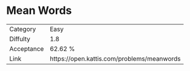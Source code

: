 # Mean Words

<table>
    <tr>
        <td>Category</td>
        <td>Easy</td>
    </tr>
    <tr>
        <td>Diffulty</td>
        <td>1.8</td>
    </tr>
    <tr>
        <td>Acceptance</td>
        <td>62.62 %</td>
    </tr>
    <tr>
        <td>Link</td>
        <td>https://open.kattis.com/problems/meanwords</td>
    </tr>
</table>